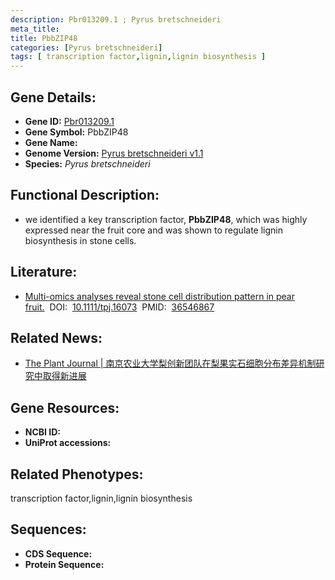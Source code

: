 ```yaml
---
description: Pbr013209.1 ; Pyrus bretschneideri
meta_title:
title: PbbZIP48
categories: [Pyrus bretschneideri]
tags: [ transcription factor,lignin,lignin biosynthesis ]
---
```


## Gene Details:
- **Gene ID:**	[Pbr013209.1]()
- **Gene Symbol:** PbbZIP48
- **Gene Name:** 
- **Genome Version:** [Pyrus bretschneideri v1.1]()
- **Species:** *Pyrus bretschneideri*

## Functional Description:
   - we identified a key transcription factor, **PbbZIP48**, which was highly expressed near the fruit core and was shown to regulate lignin biosynthesis in stone cells.

## Literature:
   - [Multi-omics analyses reveal stone cell distribution pattern in pear fruit.]( https://onlinelibrary.wiley.com/doi/10.1111/tpj.16073)&nbsp;&nbsp;DOI:&nbsp;&nbsp;[10.1111/tpj.16073](https://onlinelibrary.wiley.com/doi/10.1111/tpj.16073)&nbsp;&nbsp;PMID:&nbsp;&nbsp;[36546867](https://pubmed.ncbi.nlm.nih.gov/36546867/)

## Related News:
   - [The Plant Journal  | 南京农业大学梨创新团队在梨果实石细胞分布差异机制研究中取得新进展](https://mp.weixin.qq.com/s?__biz=Mzg3MDEwNDEyMg==&mid=2247543415&idx=2&sn=6c2ed9210472513c05b0d4b26eeae505&chksm=ce908722f9e70e34591bfbab45941b578bf75e0241e4f693def40697a269d42d094f428dddfb&scene=27#wechat_redirect)

## Gene Resources:
- **NCBI ID:** [](https://www.ncbi.nlm.nih.gov/gene/?term=)
- **UniProt accessions:** [](https://www.uniprot.org/uniprotkb//entry)

## Related Phenotypes:
transcription factor,lignin,lignin biosynthesis

## Sequences:
- **CDS Sequence:**
- **Protein Sequence:**
